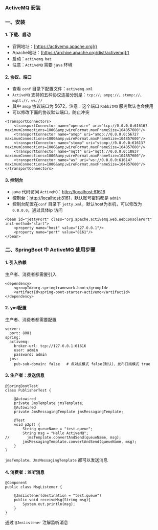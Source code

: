 ###  ActiveMQ 安装
###  一、安装
#### 1. 下载、启动
* 官网地址：[https://activemq.apache.org]()
* Apache地址：[https://archive.apache.org/dist/activemq]()
* 启动：`activemq.bat`
* 注意：`ActiveMQ` 需要 `java` 环境

#### 2. 协议、端口
* 查看 `conf` 目录下配置文件：`activemq.xml`
* `ActiveMQ` 支持的五种协议连接分别是：`tcp://、ampq://、stomp://、mqtt://、ws://` 
* 其中 `amqp` 协议端口为 5672，注意：这个端口 `RabbitMQ` 服务默认也会使用
* 可以修改下面的协议默认端口，防止冲突

```
<transportConnectors>
    <transportConnector name="openwire" uri="tcp://0.0.0.0:61616?maximumConnections=1000&amp;wireFormat.maxFrameSize=104857600"/>
    <transportConnector name="amqp" uri="amqp://0.0.0.0:5672?maximumConnections=1000&amp;wireFormat.maxFrameSize=104857600"/>
    <transportConnector name="stomp" uri="stomp://0.0.0.0:61613?maximumConnections=1000&amp;wireFormat.maxFrameSize=104857600"/>
    <transportConnector name="mqtt" uri="mqtt://0.0.0.0:1883?maximumConnections=1000&amp;wireFormat.maxFrameSize=104857600"/>
    <transportConnector name="ws" uri="ws://0.0.0.0:61614?maximumConnections=1000&amp;wireFormat.maxFrameSize=104857600"/>
</transportConnectors>
```

#### 3. 控制台
* java 代码访问 `ActiveMQ`：[http://localhost:61616]()
* 控制台：[http://localhost:8161]()，默认账号密码都是 `admin`
* 控制台配置在`conf` 目录下 `jetty.xml`，默认host为本机，可以修改为 `0.0.0.0`，通过具体ip 访问

```
<bean id="jettyPort" class="org.apache.activemq.web.WebConsolePort" init-method="start">
    <property name="host" value="127.0.0.1"/>
    <property name="port" value="8161"/>
</bean>
```




###  二、SpringBoot 中 ActiveMQ 使用步骤
#### 1. 引入依赖
生产者、消费者都需要引入

```
<dependency>
    <groupId>org.springframework.boot</groupId>
    <artifactId>spring-boot-starter-activemq</artifactId>
</dependency>
```

#### 2. yml配置
生产者、消费者都需要配置

```
server:
  port: 8081
spring:
  activemq:
    broker-url: tcp://127.0.0.1:61616
    user: admin
    password: admin
  jms:
    pub-sub-domain: false   # 点对点模式 false(默认)、发布订阅模式 true
```
 
 
#### 3. 生产者：发送信息
```
@SpringBootTest
class PublisherTest {

    @Autowired
    private JmsTemplate jmsTemplate;
    @Autowired
    private JmsMessagingTemplate jmsMessagingTemplate;

    @Test
    void p2p() {
        String queueName = "test.queue";
        String msg = "Hello ActiveMQ";
//        jmsTemplate.convertAndSend(queueName, msg);
        jmsMessagingTemplate.convertAndSend(queueName, msg);
    }
}
```

`jmsTemplate、JmsMessagingTemplate` 都可以发送消息

#### 4. 消费者：监听消息
```
@Component
public class MsgListener {

    @JmsListener(destination = "test.queue")
    public void receiveMsg(String msg){
        System.out.println(msg);
    }
}
```

通过 `@JmsListener` 注解监听消息
